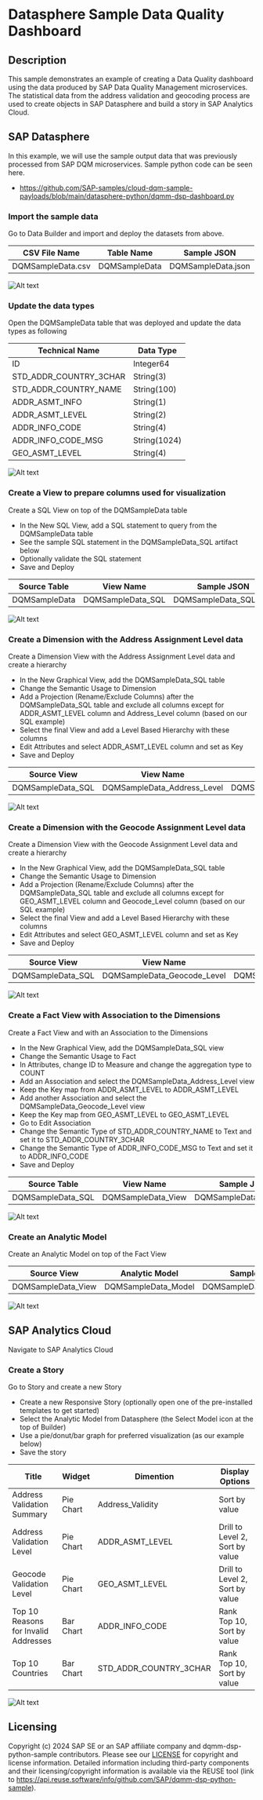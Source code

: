 # Datasphere Sample Data Quality Dashboard

## Description
This sample demonstrates an example of creating a Data Quality dashboard using the data produced by SAP Data Quality Management microservices. The statistical data from the address validation and geocoding process are used to create objects in SAP Datasphere and build a story in SAP Analytics Cloud.

## SAP Datasphere

In this example, we will use the sample output data that was previously processed from SAP DQM microservices. Sample python code can be seen here.
- https://github.com/SAP-samples/cloud-dqm-sample-payloads/blob/main/datasphere-python/dqmm-dsp-dashboard.py

### Import the sample data

Go to Data Builder and import and deploy the datasets from above.

| CSV File Name | Table Name | Sample JSON |
| --------- | ----------- | ----------- |
| DQMSampleData.csv | DQMSampleData | DQMSampleData.json |

![Alt text](resources/dsp-import-csv.png?raw=true "Import CSV File")

### Update the data types

Open the DQMSampleData table that was deployed and update the data types as following

| Technical Name | Data Type |
| --------- | ----------- |
| ID | Integer64 |
| STD_ADDR_COUNTRY_3CHAR | String(3) |
| STD_ADDR_COUNTRY_NAME | String(100) |
| ADDR_ASMT_INFO | String(1) |
| ADDR_ASMT_LEVEL | String(2) |
| ADDR_INFO_CODE | String(4) |
| ADDR_INFO_CODE_MSG | String(1024) |
| GEO_ASMT_LEVEL | String(4) |

![Alt text](resources/dsp-local-table.png?raw=true "Update Data Type")

### Create a View to prepare columns used for visualization

Create a SQL View on top of the DQMSampleData table

- In the New SQL View, add a SQL statement to query from the DQMSampleData table
- See the sample SQL statement in the DQMSampleData_SQL artifact below
- Optionally validate the SQL statement
- Save and Deploy

| Source Table | View Name | Sample JSON |
| --------- | ----------- | ----------- |
| DQMSampleData | DQMSampleData_SQL | DQMSampleData_SQL.json |

![Alt text](resources/dsp-sql-view.png?raw=true "Create a SQL View from Local Table data")

### Create a Dimension with the Address Assignment Level data

Create a Dimension View with the Address Assignment Level data and create a hierarchy

- In the New Graphical View, add the DQMSampleData_SQL table
- Change the Semantic Usage to Dimension
- Add a Projection (Rename/Exclude Columns) after the DQMSampleData_SQL table and exclude all columns except for ADDR_ASMT_LEVEL column and Address_Level column (based on our SQL example)
- Select the final View and add a Level Based Hierarchy with these columns
- Edit Attributes and select ADDR_ASMT_LEVEL column and set as Key
- Save and Deploy

| Source View | View Name | Sample JSON |
| --------- | ----------- | ----------- |
| DQMSampleData_SQL | DQMSampleData_Address_Level | DQMSampleData_Address_Level.json |

![Alt text](resources/dsp-dimension-address.png?raw=true "Create an Address Level Hierarchy")

### Create a Dimension with the Geocode Assignment Level data

Create a Dimension View with the Geocode Assignment Level data and create a hierarchy

- In the New Graphical View, add the DQMSampleData_SQL table
- Change the Semantic Usage to Dimension
- Add a Projection (Rename/Exclude Columns) after the DQMSampleData_SQL table and exclude all columns except for GEO_ASMT_LEVEL column and Geocode_Level column (based on our SQL example)
- Select the final View and add a Level Based Hierarchy with these columns
- Edit Attributes and select GEO_ASMT_LEVEL column and set as Key
- Save and Deploy

| Source View | View Name | Sample JSON |
| --------- | ----------- | ----------- |
| DQMSampleData_SQL | DQMSampleData_Geocode_Level | DQMSampleData_Geocode_Level.json |

![Alt text](resources/dsp-dimension-geocode.png?raw=true "Create a Geocode Level Hierarchy")

### Create a Fact View with Association to the Dimensions

Create a Fact View and with an Association to the Dimensions

- In the New Graphical View, add the DQMSampleData_SQL view
- Change the Semantic Usage to Fact
- In Attributes, change ID to Measure and change the aggregation type to COUNT
- Add an Association and select the DQMSampleData_Address_Level view
- Keep the Key map from ADDR_ASMT_LEVEL to ADDR_ASMT_LEVEL
- Add another Association and select the DQMSampleData_Geocode_Level view
- Keep the Key map from GEO_ASMT_LEVEL to GEO_ASMT_LEVEL
- Go to Edit Association
- Change the Semantic Type of STD_ADDR_COUNTRY_NAME to Text and set it to STD_ADDR_COUNTRY_3CHAR
- Change the Semantic Type of ADDR_INFO_CODE_MSG to Text and set it to ADDR_INFO_CODE
- Save and Deploy

| Source Table | View Name | Sample JSON |
| --------- | ----------- | ----------- |
| DQMSampleData_SQL | DQMSampleData_View | DQMSampleData_View.json |

![Alt text](resources/dsp-fact-attributes.png?raw=true "Set Text and Association")

### Create an Analytic Model

Create an Analytic Model on top of the Fact View

| Source View | Analytic Model | Sample JSON |
| --------- | ----------- | ----------- |
| DQMSampleData_View | DQMSampleData_Model | DQMSampleData_Model.json |

![Alt text](resources/dsp-analytic-model.png?raw=true "Create an Analytic Model")


## SAP Analytics Cloud

Navigate to SAP Analytics Cloud

### Create a Story

Go to Story and create a new Story

- Create a new Responsive Story (optionally open one of the pre-installed templates to get started)
- Select the Analytic Model from Datasphere (the Select Model icon at the top of Builder)
- Use a pie/donut/bar graph for preferred visualization (as our example below)
- Save the story

| Title | Widget | Dimention | Display Options |
| --------- | ----------- | ----------- | ----------- |
| Address Validation Summary | Pie Chart | Address_Validity | Sort by value |
| Address Validation Level | Pie Chart | ADDR_ASMT_LEVEL | Drill to Level 2, Sort by value |
| Geocode Validation Level | Pie Chart | GEO_ASMT_LEVEL | Drill to Level 2, Sort by value |
| Top 10 Reasons for Invalid Addresses | Bar Chart | ADDR_INFO_CODE | Rank Top 10, Sort by value |
| Top 10 Countries | Bar Chart | STD_ADDR_COUNTRY_3CHAR | Rank Top 10, Sort by value |

![Alt text](resources/sac-story-dashboard.png?raw=true "Create a Dashboard")

## Licensing

Copyright (c) 2024 SAP SE or an SAP affiliate company and dqmm-dsp-python-sample contributors. Please see our [LICENSE](LICENSE) for copyright and license information. Detailed information including third-party components and their licensing/copyright information is available via the REUSE tool (link to https://api.reuse.software/info/github.com/SAP/dqmm-dsp-python-sample).


